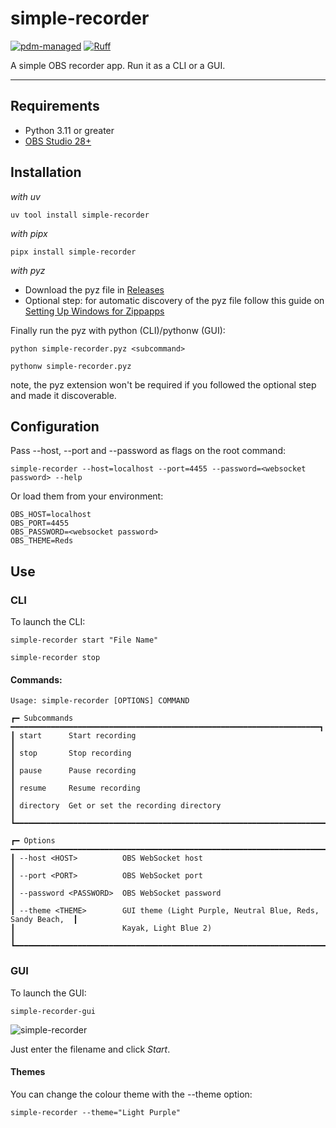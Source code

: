# simple-recorder

[![pdm-managed](https://img.shields.io/endpoint?url=https%3A%2F%2Fcdn.jsdelivr.net%2Fgh%2Fpdm-project%2F.github%2Fbadge.json)](https://pdm-project.org)
[![Ruff](https://img.shields.io/endpoint?url=https://raw.githubusercontent.com/astral-sh/ruff/main/assets/badge/v2.json)](https://github.com/astral-sh/ruff)

A simple OBS recorder app. Run it as a CLI or a GUI.

---

## Requirements

-   Python 3.11 or greater
-   [OBS Studio 28+][obs-studio]

## Installation

*with uv*

```console
uv tool install simple-recorder
```

*with pipx*

```console
pipx install simple-recorder
```

*with pyz*

-   Download the pyz file in [Releases](https://github.com/onyx-and-iris/simple-recorder/releases)
-   Optional step: for automatic discovery of the pyz file follow this guide on [Setting Up Windows for Zippapps](https://jhermann.github.io/blog/python/deployment/2020/02/29/python_zippapps_on_windows.html#Setting-Up-Windows-10-for-Zipapps)

Finally run the pyz with python (CLI)/pythonw (GUI):

```console
python simple-recorder.pyz <subcommand>

pythonw simple-recorder.pyz
```

note, the pyz extension won't be required if you followed the optional step and made it discoverable.

## Configuration

Pass --host, --port and --password as flags on the root command:

```console
simple-recorder --host=localhost --port=4455 --password=<websocket password> --help
```

Or load them from your environment:

```env
OBS_HOST=localhost
OBS_PORT=4455
OBS_PASSWORD=<websocket password>
OBS_THEME=Reds
```

## Use

### CLI

To launch the CLI:

```console
simple-recorder start "File Name"

simple-recorder stop
```

#### Commands:

```shell
Usage: simple-recorder [OPTIONS] COMMAND

┏━ Subcommands ━━━━━━━━━━━━━━━━━━━━━━━━━━━━━━━━━━━━━━━━━━━━━━━━━━━━━━━━━━━━━━━━━━━━━┓
┃ start      Start recording                                                        ┃
┃ stop       Stop recording                                                         ┃
┃ pause      Pause recording                                                        ┃
┃ resume     Resume recording                                                       ┃
┃ directory  Get or set the recording directory                                     ┃
┗━━━━━━━━━━━━━━━━━━━━━━━━━━━━━━━━━━━━━━━━━━━━━━━━━━━━━━━━━━━━━━━━━━━━━━━━━━━━━━━━━━━┛

┏━ Options ━━━━━━━━━━━━━━━━━━━━━━━━━━━━━━━━━━━━━━━━━━━━━━━━━━━━━━━━━━━━━━━━━━━━━━━━━┓
┃ --host <HOST>          OBS WebSocket host                                         ┃
┃ --port <PORT>          OBS WebSocket port                                         ┃
┃ --password <PASSWORD>  OBS WebSocket password                                     ┃
┃ --theme <THEME>        GUI theme (Light Purple, Neutral Blue, Reds, Sandy Beach,  ┃
┃                        Kayak, Light Blue 2)                                       ┃
┗━━━━━━━━━━━━━━━━━━━━━━━━━━━━━━━━━━━━━━━━━━━━━━━━━━━━━━━━━━━━━━━━━━━━━━━━━━━━━━━━━━━┛
```

### GUI

To launch the GUI:

```console
simple-recorder-gui
```

![simple-recorder](./img/simple-recorder.png)

Just enter the filename and click *Start*.

#### Themes

You can change the colour theme with the --theme option:

```console
simple-recorder --theme="Light Purple"
```

[obs-studio]: https://obsproject.com/